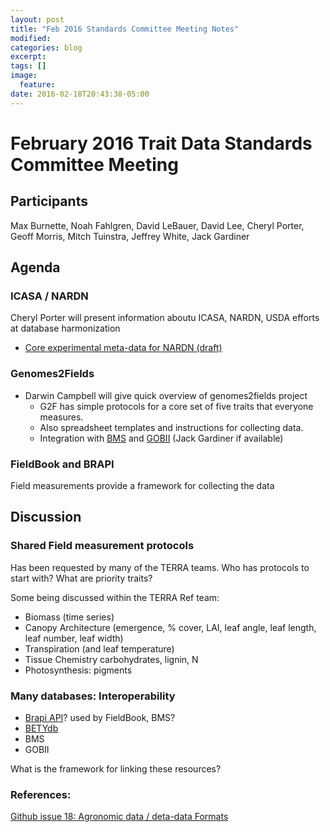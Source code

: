 ```yaml
---
layout: post
title: "Feb 2016 Standards Committee Meeting Notes"
modified:
categories: blog
excerpt:
tags: []
image:
  feature:
date: 2016-02-18T20:43:38-05:00
---
```

# February 2016 Trait Data Standards Committee Meeting

## Participants

Max Burnette, Noah Fahlgren, David LeBauer, David Lee, Cheryl Porter, Geoff Morris, Mitch Tuinstra, Jeffrey White, Jack Gardiner

## Agenda

### ICASA / NARDN

Cheryl Porter will present information aboutu ICASA, NARDN, USDA efforts at database harmonization

* [Core experimental meta-data for NARDN (draft)]( https://github.com/terraref/reference-data/files/15501/Core.Harmonized.Crop.Experiment.Data_JWW_chp.docx)

### Genomes2Fields 

* Darwin Campbell will give quick overview of genomes2fields project
  * G2F has simple protocols for a core set of five traits that everyone measures. 
  * Also spreadsheet templates and instructions for collecting data.
  * Integration with [BMS](https://www.integratedbreeding.net/) and [GOBII](http://www.gobiiproject.org/) (Jack Gardiner if available)

### FieldBook and BRAPI

Field measurements provide a framework for collecting the data

## Discussion

### Shared Field measurement protocols

Has been requested by many of the TERRA teams. Who has protocols to start with? What are priority traits?


Some being discussed within the TERRA Ref team:

* Biomass (time series)
* Canopy Architecture (emergence, % cover, LAI, leaf angle, leaf length, leaf number, leaf width)
* Transpiration (and leaf temperature)
* Tissue Chemistry carbohydrates, lignin, N
* Photosynthesis: pigments

### Many databases: Interoperability

* [Brapi API](http://docs.brapi.apiary.io/#introduction/structure-of-the-response-object)? used by FieldBook, BMS?
* [BETYdb](www.betydb.org)
* BMS
* GOBII

What is the framework for linking these resources?

### References:

[Github issue 18: Agronomic data / deta-data Formats](https://github.com/terraref/reference-data/issues/18)


